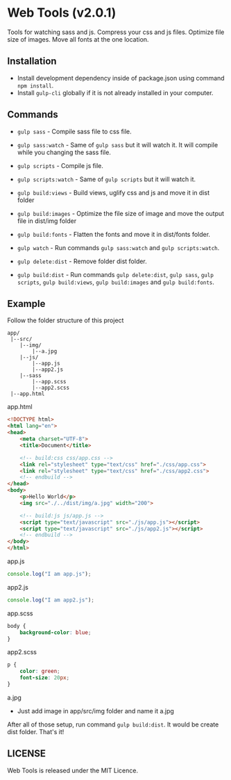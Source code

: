 # Web Tools (v2.0.1)
Tools for watching sass and js. Compress your css and js files. Optimize file size of images. Move all fonts at the one location.

## Installation
 - Install development dependency inside of package.json using command `npm install`.
 - Install `gulp-cli` globally if it is not already installed in your computer.

## Commands
 - `gulp sass` - Compile sass file to css file.
 - `gulp sass:watch` - Same of `gulp sass` but it will watch it. It will compile while you changing the sass file.
 - `gulp scripts` - Compile js file.
 - `gulp scripts:watch` - Same of `gulp scripts` but it will watch it.
 - `gulp build:views` - Build views, uglify css and js and move it in dist folder
 - `gulp build:images` - Optimize the file size of image and move the output file in dist/img folder
 - `gulp build:fonts` - Flatten the fonts and move it in dist/fonts folder.

 - `gulp watch` - Run commands `gulp sass:watch` and `gulp scripts:watch`.
 - `gulp delete:dist` - Remove folder dist folder.
 - `gulp build:dist` - Run commands `gulp delete:dist`, `gulp sass`, `gulp scripts`, `gulp build:views`, `gulp build:images` and `gulp build:fonts`.

## Example
Follow the folder structure of this project
```
app/
 |--src/
    |--img/
        |--a.jpg
    |--js/
        |--app.js
        |--app2.js
    |--sass
        |--app.scss
        |--app2.scss
 |--app.html
```

app.html
```html
<!DOCTYPE html>
<html lang="en">
<head>
    <meta charset="UTF-8">
    <title>Document</title>

    <!-- build:css css/app.css -->
    <link rel="stylesheet" type="text/css" href="./css/app.css">
    <link rel="stylesheet" type="text/css" href="./css/app2.css">
    <!-- endbuild -->
</head>
<body>
    <p>Hello World</p>
    <img src="./../dist/img/a.jpg" width="200">

    <!-- build:js js/app.js -->
    <script type="text/javascript" src="./js/app.js"></script>
    <script type="text/javascript" src="./js/app2.js"></script>
    <!-- endbuild -->
</body>
</html>
```

app.js
```js
console.log("I am app.js");
```

app2.js
```js
console.log("I am app2.js");
```

app.scss
```scss
body {
    background-color: blue;
}
```

app2.scss
```scss
p {
    color: green;
    font-size: 20px;
}
```

a.jpg
- Just add image in app/src/img folder and name it a.jpg

After all of those setup, run command `gulp build:dist`. It would be create dist folder. That's it!

## LICENSE
Web Tools is released under the MIT Licence.